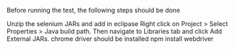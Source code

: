 Before running the test, the following steps should be done

Unzip the selenium JARs and add in eclipase
Right click on Project > Select Properties > Java build path. Then navigate to Libraries tab and click Add External JARs.
chrome driver should be installed
npm install webdriver

